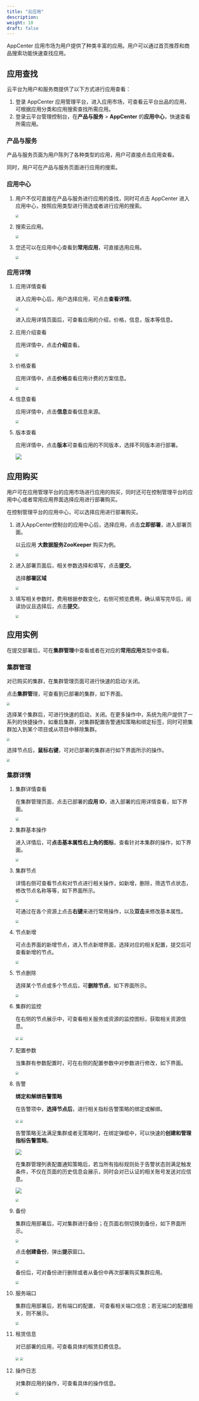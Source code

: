 ```yaml
---
title: "云应用"
description: 
weight: 10
draft: false
---
```


AppCenter 应用市场为用户提供了种类丰富的应用。用户可以通过首页推荐和商品搜索功能快速查找应用。

## 应用查找

云平台为用户和服务商提供了以下方式进行应用查看：

1. 登录 AppCenter 应用管理平台，进入应用市场，可查看云平台出品的应用，可根据应用分类和应用搜索查找所需应用。
2. 登录云平台管理控制台，在**产品与服务** > **AppCenter** 的**应用中心**，快速查看所需应用。


### 产品与服务

产品与服务页面为用户陈列了各种类型的应用，用户可直接点击应用查看。

同时，用户可在产品与服务页面进行应用的搜索。

### 应用中心

1. 用户不仅可直接在产品与服务进行应用的查找，同时可点击 AppCenter 进入应用中心，按照应用类型进行筛选或者进行应用的搜索。

   <img src="../../_images/um_cloud_search.png" style="zoom:50%;" />

2. 搜索云应用。

   <img src="../../_images/um_cloud_app.png" style="zoom:50%;" />

3. 您还可以在应用中心查看到**常用应用**，可直接选用应用。

   <img src="../../_images/um_cloud_customapp.png" style="zoom:50%;" />

### 应用详情

1. 应用详情查看

   进入应用中心后，用户选择应用，可点击**查看详情**。

   <img src="../../_images/um_cloud_details.png" style="zoom:50%;" />

   进入应用详情页面后，可查看应用的介绍，价格，信息，版本等信息。

2. 应用介绍查看

   应用详情中，点击**介绍**查看。

   <img src="../../_images/um_cloud_app_details.png" style="zoom:50%;" />

3. 价格查看

   应用详情中，点击**价格**查看应用计费的方案信息。

   <img src="../../_images/um_cloud_billing.png" style="zoom:50%;" />

4. 信息查看

   应用详情中，点击**信息**查看信息来源。

   <img src="../../_images/um_cloud_info.png" style="zoom:50%;" />

5. 版本查看

   应用详情中，点击**版本**可查看应用的不同版本，选择不同版本进行部署。

   ![](../../_images/um_cloud_version.png)

## 应用购买

用户可在应用管理平台的应用市场进行应用的购买，同时还可在控制管理平台的应用中心或者常用应用界面选择应用进行部署购买。

在控制管理平台的应用中心，可以选择应用进行部署购买。

1. 进入AppCenter控制台的应用中心后，选择应用，点击**立即部署**，进入部署页面。

   以云应用 **大数据服务ZooKeeper** 购买为例。

   <img src="../../_images/um_cloud_deploy.png" style="zoom:50%;" />

2. 进入部署页面后，相关参数选择和填写，点击**提交**。

   选择**部署区域**

   <img src="../../_images/um_cloud_zone.png" style="zoom:50%;" />

3. 填写相关参数时，费用根据参数变化，右侧可预览费用，确认填写完毕后，阅读协议且选择后，点击**提交**。

   <img src="../../_images/um_cloud_param.png" style="zoom:50%;" />

## 应用实例

在提交部署后，可在**集群管理**中查看或者在对应的**常用应用**类型中查看。

### 集群管理

对已购买的集群，在集群管理页面可进行快速的启动/关闭。

点击**集群管**理，可查看到已部署的集群，如下界面。

<img src="../../_images/um_cloud_zookeeper_list.png" style="zoom:50%;" />

选择某个集群后，可进行快速的启动，关闭。在更多操作中，系统为用户提供了一系列的快捷操作，如重启集群，对集群配置告警通知策略和绑定标签，同时可把集群加入到某个项目或从项目中移除集群。

<img src="../../_images/um_cloud_zookeeper_more.png" style="zoom:50%;" />

选择节点后，**鼠标右键**，可对已部署的集群进行如下界面所示的操作。

<img src="../../_images/um_cloud_zookeeper_right.png" style="zoom:50%;" />

### 集群详情

1. 集群详情查看

   在集群管理页面，点击已部署的**应用 ID**，进入部署的应用详情查看，如下界面。

   <img src="../../_images/um_cloud_zookeeper_details.png" style="zoom:50%;" />

2. 集群基本操作

   进入详情后，可**点击基本属性右上角的图标**，查看针对本集群的操作，如下界面。

   <img src="../../_images/um_cloud_zookeeper_operation.png" style="zoom:50%;" />

3. 集群节点

   详情右侧可查看节点和对节点进行相关操作，如新增，删除，筛选节点状态，修改节点名称等等，如下界面所示。

   <img src="../../_images/um_cloud_zookeeper_status.png" style="zoom:50%;" />

   可通过在各个资源上点击**右键**来进行常用操作，以及**双击**来修改基本属性。

   <img src="../../_images/um_cloud_zookeeper_modify.png" style="zoom:50%;" />

4. 节点新增

   可点击界面的新增节点，进入节点新增界面，选择对应的相关配置，提交后可查看新增的节点。

   <img src="../../_images/um_cloud_zookeeper_add.png" style="zoom:50%;" />

5. 节点删除

   选择某个节点或多个节点后，可**删除节点**，如下界面所示。

   <img src="../../_images/um_cloud_zookeeper_del.png" style="zoom:50%;" />

6. 集群的监控

   在右侧的节点展示中，可查看相关服务或资源的监控图标，获取相关资源信息。

    <img src="../../_images/um_cloud_zookeeper_monitor.png" style="zoom:50%;" />

   <img src="../../_images/um_cloud_zookeeper_sources.png" style="zoom:50%;" />

7. 配置参数

   当集群有参数配置时，可在右侧的配置参数中对参数进行修改，如下界面。

   <img src="../../_images/um_cloud_zookeeper_config.png" style="zoom:50%;" />

8. 告警

   **绑定和解绑告警策略**

   在告警项中，**选择节点后**，进行相关指标告警策略的绑定或解绑。

   <img src="../../_images/um_cloud_zookeeper_alarm.png" style="zoom:50%;" />

   <img src="../../_images/um_cloud_zookeeper_bind_alarm.png" style="zoom:50%;" />

   告警策略无法满足集群或者无策略时，在绑定弹框中，可以快速的**创建和管理指标告警策略**。

   ![](../../_images/um_cloud_zookeeper_alarm_create.png)

   在集群管理列表配置通知策略后，若当所有指标规则处于告警状态则满足触发条件，不仅在页面的历史信息会展示，同时会对已认证的相关账号发送对应信息。

   ![](../../_images/um_cloud_zookeeper_alarm_monitor.png)

   <img src="../../_images/um_cloud_zookeeper_alarm_list.png" style="zoom:50%;" />

9. 备份

   集群应用部署后，可对集群进行备份；在页面右侧切换到备份，如下界面所示。

   <img src="../../_images/um_cloud_zookeeper_bak.png" style="zoom:50%;" />

   点击**创建备份**，弹出**提示**窗口。

   <img src="../../_images/um_cloud_zookeeper_bak_prompt.png" style="zoom:50%;" />

   备份后，可对备份进行删除或者从备份中再次部署购买集群应用。

   <img src="../../_images/um_cloud_zookeeper_bak_modify.png" style="zoom:50%;" />

10. 服务端口

    集群应用部署后，若有端口的配置，  可查看相关端口信息；若无端口的配置相关，则不展示。

    <img src="../../_images/um_cloud_zookeeper_port.png" style="zoom:50%;" />

11. 租赁信息

    对已部署的应用，可查看具体的租赁扣费信息。

    <img src="../../_images/um_cloud_zookeeper_hire.png" style="zoom:50%;" />

    <img src="../../_images/um_cloud_zookeeper_hire_details.png" style="zoom:50%;" />

12. 操作日志

    对集群应用的操作，可查看具体的操作信息。

    <img src="../../_images/um_cloud_zookeeper_log.png" style="zoom:50%;" />